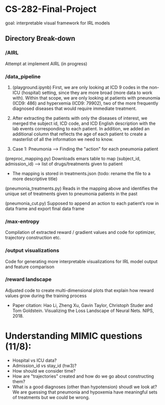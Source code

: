 # CS-282-Final-Project
goal: interpretable visual framework for IRL models

## Directory Break-down
### /AIRL 
Attempt at implement AIRL (in progress)
### /data_pipeline
1. (playground.ipynb) First, we are only looking at ICD 9 codes in the non-ICU (hospital) setting, since they are more broad (more data to work with). Within that scope, we are only looking at patients with pneunomia (ICD9: 486) and hyperxemia (ICD9: 79902), two of the more frequently diagnosed diseases that would require immediate treatment.

2. After extracting the patients with only the diseases of interest, we merged the subject id, ICD code, and ICD English description with the lab events corresponding to each patient. In addition, we added an additional column that reflects the age of each patient to create a masterlist of all the information we need to know.

3. Case 1: Pneumonia --> Finding the "action" for each pneumonia patient

(preproc_mapping.py) Downloads emars table to map (subject_id, admission_id) —> list of drugs/treatments given to patient
- The mapping is stored in treatments.json (todo: rename the file to a more descriptive title)

(pneumonia_treatments.py) Reads in the mapping above and identifies the unique set of treatments given to pneumonia patients in the past

(pneumonia_cut.py) Supposed to append an action to each patient’s row in data frame and export final data frame

### /max-entropy
Compilation of extracted reward / gradient values and code for optimizer, trajectory construction etc.
### /output visualizations
Code for generating more interpretable visualizations for IRL model output and feature comparison
### /reward landscape
Adjusted code to create multi-dimensional plots that explain how reward values grow during the training process
* Paper citation: Hao Li, Zheng Xu, Gavin Taylor, Christoph Studer and Tom Goldstein. Visualizing the Loss Landscape of Neural Nets. NIPS, 2018.

# Understanding MIMIC questions (11/8): 
- Hospital vs ICU data?
- Admission_id vs stay_id (hw3)?
- How should we consider time?
- How are "trajectories" created and how do we go about constructing them? 
- What is a good diagnoses (other than hypotension) shoudl we look at? We are guessing that pneumonia and hypoxemia have meaningful sets of treatments but we could be wrong.


